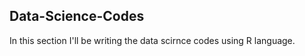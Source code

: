 ## Data-Science-Codes ##   

In this section I'll be writing the data scirnce codes using R language.
    
 
